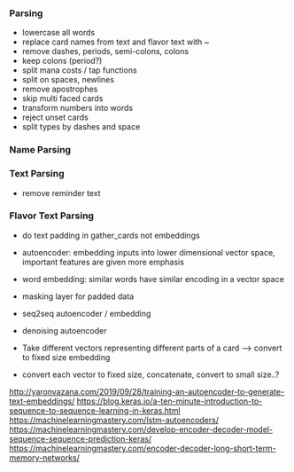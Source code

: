 ### Parsing
- lowercase all words
- replace card names from text and flavor text with ~
- remove dashes, periods, semi-colons, colons
- keep colons (period?)
- split mana costs / tap functions 
- split on spaces, newlines
- remove apostrophes 
- skip multi faced cards
- transform numbers into words
- reject unset cards
- split types by dashes and space

### Name Parsing

### Text Parsing
- remove reminder text

### Flavor Text Parsing
- do text padding in gather_cards not embeddings
- autoencoder: embedding inputs into lower dimensional vector space, important features are given more emphasis
- word embedding: similar words have similar encoding in a vector space

- masking layer for padded data
- seq2seq autoencoder  / embedding
- denoising autoencoder
- Take different vectors representing different parts of a card --> convert to fixed size embedding
- convert each vector to fixed size, concatenate, convert to small size..?

http://yaronvazana.com/2019/09/28/training-an-autoencoder-to-generate-text-embeddings/
https://blog.keras.io/a-ten-minute-introduction-to-sequence-to-sequence-learning-in-keras.html
https://machinelearningmastery.com/lstm-autoencoders/
https://machinelearningmastery.com/develop-encoder-decoder-model-sequence-sequence-prediction-keras/
https://machinelearningmastery.com/encoder-decoder-long-short-term-memory-networks/